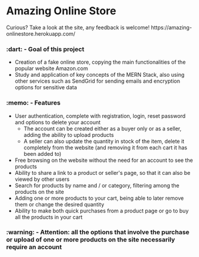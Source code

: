 <h1>Amazing Online Store</h1>
<div>Curious? Take a look at the site, any feedback is welcome! https://amazing-onlinestore.herokuapp.com/</div>

<h3>:dart: - Goal of this project</h3>
<ul>
  <li>Creation of a fake online store, copying the main functionalities of the popular website Amazon.com</li>
  <li>Study and application of key concepts of the MERN Stack, also using other services such as SendGrid for sending emails and encryption options for sensitive data</li>
</ul>

<h3>:memo: - Features</h3>
<ul>
  <li>
      User authentication, complete with registration, login, reset
      password and options to delete your account
  <ul>
      <li>
          The account can be created either as a buyer only or as
          a seller, adding the ability to upload products
      </li>
    <li>
        A seller can also update the quantity in stock of the
        item, delete it completely from the website (and
        removing it from each cart it has been added to)
    </li>
  </ul>
  </li>

  <li>
      Free browsing on the website without the need for an account to
      see the products
  </li>

  <li>
      Ability to share a link to a product or seller's page, so that
      it can also be viewed by other users
  </li>

  <li>
      Search for products by name and / or category, filtering among
      the products on the site
  </li>

  <li>
      Adding one or more products to your cart, being able to later remove them or change the desired quantity
  </li>

  <li>
      Ability to make both quick purchases from a product page or go to buy all the products in your cart
  </li>
</ul>

<h3>:warning: - Attention: all the options that involve the purchase or upload of one or more products on the site necessarily require an account</h3>
